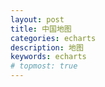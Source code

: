 ```yaml
---
layout: post
title: 中国地图
categories: echarts
description: 地图
keywords: echarts
# topmost: true
---
```


<!-- 引入 echarts.js -->
<script src="https://cdn.staticfile.org/echarts/4.3.0/echarts.min.js"></script>
<script src="https://gallery.echartsjs.com/dep/echarts/map/js/world.js"></script>
<script src="https://gallery.echartsjs.com/dep/echarts/map/js/china.js"></script>
<script src="https://echarts.baidu.com/resource/echarts-stat-latest/dist/ecStat.min.js"></script>
<div id="main" style="width:120%;height:650px"></div>
<script type="text/javascript">
var myChart = echarts.init(document.getElementById('main'));
option = {
    title: {
        top: 10,
        text: '中国地图',
        left: 'center',
        textStyle: {
            color: '#fff'
        }
    },
    backgroundColor: 'rgba(0, 10, 52, 1)',
    geo: {
        map: 'china',
        aspectScale: 0.75,
        layoutCenter: ["50%", "51.5%"],
        layoutSize: '118%',
        roam: true,
        itemStyle: {
            normal: {
                borderColor: 'rgba(147, 235, 248, 1)',
                borderWidth: 0.5,
                color: {
                    type: 'linear-gradient',
                    x: 0,
                    y: 1500,
                    x2: 2500,
                    y2: 0,
                    colorStops: [{
                        offset: 0,
                        color: '#009DA1' 
                    }, {
                        offset: 1,
                        color: '#005B9E'
                    }],
                    global: true 
                },
                opacity: 0.5,
            },
            emphasis: {
                areaColor: '#2a333d'
            }
        },
        regions: [{
            name: '南海诸岛',
            itemStyle: {
                areaColor: 'rgba(0, 10, 52, 1)',
                borderColor: 'rgba(0, 10, 52, 1)'
            },
            emphasis: {
                areaColor: 'rgba(0, 10, 52, 1)',
                borderColor: 'rgba(0, 10, 52, 1)'
            }
        }],
        z: 2
    },
    series: [{
        type: 'map',
        map: 'china',
        tooltip: {
            show: false
        },
        label: {
            show: true,
            color: '#FFFFFF',
            fontSize: 16
        },
        aspectScale: 0.75,
        layoutCenter: ["50%", "50%"],
        layoutSize: '118%',
        roam: true,
        itemStyle: {
            normal: {
                borderColor: 'rgba(147, 235, 248, 0.6)',
                borderWidth: 0.8,
                areaColor: {
                    type: 'linear-gradient',
                    x: 0,
                    y: 1200,
                    x2: 1000,
                    y2: 0,
                    colorStops: [{
                        offset: 0,
                        color: '#009DA1'
                    }, {
                        offset: 1,
                        color: '#005B9E'
                    }],
                    global: true 
                },
            },
            emphasis: {
                areaColor: 'rgba(147, 235, 248, 0)'
            }
        },
        zlevel: 1
    }]
};
myChart.on('georoam', function(params) {
    var option = myChart.getOption(); 
    if (params.zoom != null && params.zoom != undefined) {
        option.geo[0].zoom = option.series[0].zoom; 
        option.geo[0].center = option.series[0].center;
    } else {
        option.geo[0].center = option.series[0].center;
    }
    myChart.setOption(option);
});
myChart.setOption(option);
</script>

